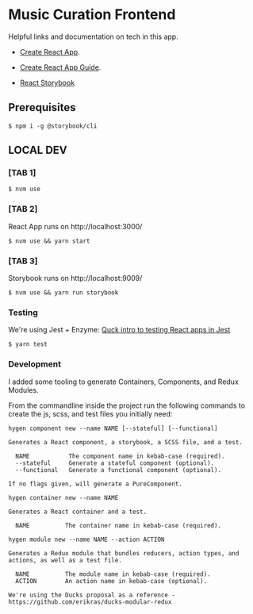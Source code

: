 # Music Curation Frontend
Helpful links and documentation on tech in this app.
 - [Create React App](https://github.com/facebookincubator/create-react-app).

 - [Create React App Guide](https://github.com/facebookincubator/create-react-app/blob/master/packages/react-scripts/template/README.md).

 - [React Storybook](https://storybook.js.org)

## Prerequisites
```
$ npm i -g @storybook/cli
```

## LOCAL DEV

### [TAB 1]
```
$ nvm use 
```
### [TAB 2]
React App runs on http://localhost:3000/
```
$ nvm use && yarn start
```

### [TAB 3]
Storybook runs on http://localhost:9009/
```
$ nvm use && yarn run storybook
```

### Testing
We're using Jest + Enzyme: [Quck intro to testing React apps in Jest](https://facebook.github.io/jest/docs/en/tutorial-react.html)
```
$ yarn test
```


### Development  
I added some tooling to generate Containers, Components, and Redux Modules. 

From the commandline inside the project run the following commands to create the js, scss, and test files you initially need: 

```
hygen component new --name NAME [--stateful] [--functional]

Generates a React component, a storybook, a SCSS file, and a test.

  NAME           The component name in kebab-case (required).
  --stateful     Generate a stateful component (optional).
  --functional   Generate a functional component (optional).

If no flags given, will generate a PureComponent.
```

```
hygen container new --name NAME

Generates a React container and a test.

  NAME          The container name in kebab-case (required).
```

```
hygen module new --name NAME --action ACTION

Generates a Redux module that bundles reducers, action types, and actions, as well as a test file.

  NAME          The module name in kebab-case (required).
  ACTION        An action name in kebab-case (optional).

We're using the Ducks proposal as a reference - https://github.com/erikras/ducks-modular-redux
```
